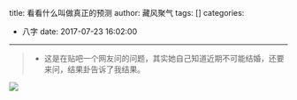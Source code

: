 title: 看看什么叫做真正的预测
author: 藏风聚气
tags: []
categories:
  - 八字
date: 2017-07-23 16:02:00
---


>- 这是在贴吧一个网友问的问题，其实她自己知道近期不可能结婚，还要来问，结果卦告诉了我结果。

![](http://fs-image.pull.net.cn/17-7-23/91436367.jpg!800)